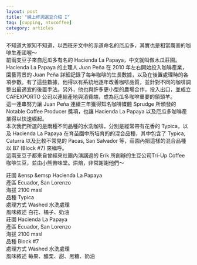 ```yaml
---
layout: post
title: "線上杯測選豆介紹 I"
tag: [cupping, ntucoffee]
category: articles
---
```


不知道大家知不知道，以西班牙文中的赤道命名的厄瓜多，其實也是相當厲害的咖啡生產國喔～  
前兩支豆子來自厄瓜多有名的 Hacienda La Papaya，中文就叫做木瓜莊園。  
Hacienda La Papaya 的主理人 Juan Peña 在 2010 年左右開始投入咖啡產業，園藝背景的 Juan Peña 詳細記錄了每年咖啡的生長數據，以及在後置處理時的各項參數。有了這些數據，他得以有系統地逐年改善咖啡品質，並針對不同的咖啡調整出最適宜的後置手法。另外，他也與許多更小型的農場合作，投入出口，並成立 CAFEXPORTO 公司以連結產地與消費端，成為厄瓜多咖啡重要的領頭羊。  
這一連串努力讓 Juan Peña 連續三年獲得知名咖啡媒體 Sprudge 所頒發的 Notable Coffee Producer 獎項，也讓 Hacienda La Papaya 以及厄瓜多咖啡產業得以快速崛起。  
本次我們所選的是兩種不同品種的水洗咖啡，分別是經常帶有花香的 Typica，以及 Hacienda La Papaya 在育苗園中所培育的的混合品種，其中包含了 Typica, Caturra 以及比較不常見的 Pacas, San Salvador 等，莊園內把這樣的混合品種以 B7 (Block #7) 來稱呼。  
這兩支豆子都來自曾經來社團內演講過的 Erik 所創辦的生豆公司Tri-Up Coffee 咖啡生豆，並由小熊苦味堂。烘焙，非常謝謝他們～  

莊園<span> &ensp &emsp</span> Hacienda La Papaya  
產區            Ecuador, San Lorenzo  
海拔            2100 masl  
品種            Typica  
處理方式    Washed 水洗處理  
風味敘述    白花、橘子、奶油  
莊園            Hacienda La Papaya  
產區            Ecuador, San Lorenzo  
海拔            2100 masl  
品種            Block #7  
處理方式    Washed 水洗處理  
風味敘述    莓果、醋栗、甜、黑糖、奶油  
